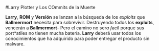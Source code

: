 
#Larry Plotter y Los COmmits de la Muerte

**Larry**, **ROM** y **Versión** se lanzan a la búsqueda de los *exploits* que
**Ballmermort** necesita para sobrevivir.
Destruyendo todos los **exploits**, vencerán a **Ballmermort**-
Pero el camino no ser*a f*acil porque sus port*atiles no tienen mucha batería.
**Larry** deberá usar todos los conocimientos que ha adquirido para
poder entregar el producto sin malware.
